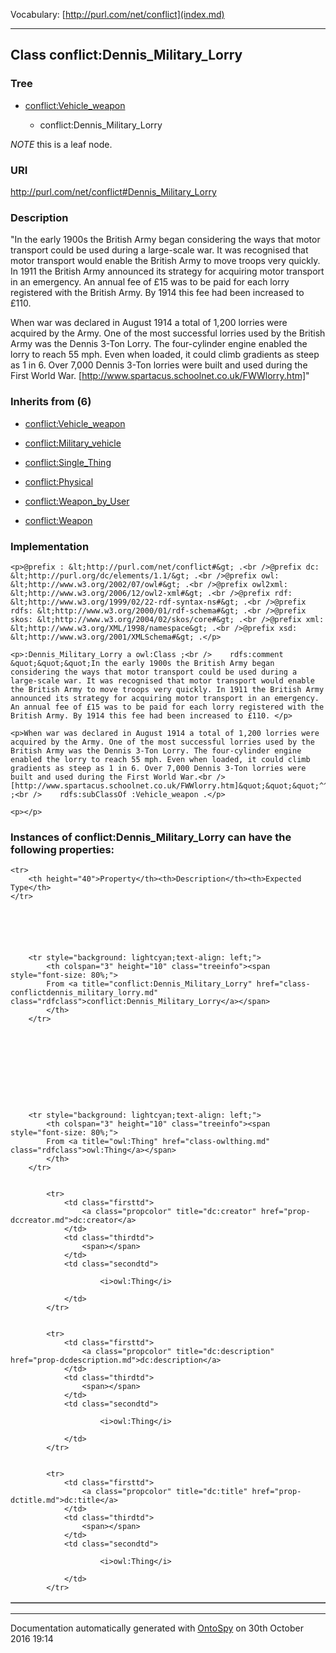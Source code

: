 Vocabulary: [http://purl.com/net/conflict](index.md) 



---	
	




    


## Class conflict:Dennis_Military_Lorry


### Tree


* [conflict:Vehicle_weapon](class-conflictvehicle_weapon.md)

    * conflict:Dennis_Military_Lorry





*NOTE* this is a leaf node.


### URI
http://purl.com/net/conflict#Dennis_Military_Lorry

### Description
&quot;In the early 1900s the British Army began considering the ways that motor transport could be used during a large-scale war. It was recognised that motor transport would enable the British Army to move troops very quickly. In 1911 the British Army announced its strategy for acquiring motor transport in an emergency. An annual fee of £15 was to be paid for each lorry registered with the British Army. By 1914 this fee had been increased to £110. 

When war was declared in August 1914 a total of 1,200 lorries were acquired by the Army. One of the most successful lorries used by the British Army was the Dennis 3-Ton Lorry. The four-cylinder engine enabled the lorry to reach 55 mph. Even when loaded, it could climb gradients as steep as 1 in 6. Over 7,000 Dennis 3-Ton lorries were built and used during the First World War.
[http://www.spartacus.schoolnet.co.uk/FWWlorry.htm]&quot;



### Inherits from (6)

- [conflict:Vehicle_weapon](class-conflictvehicle_weapon.md)

- [conflict:Military_vehicle](class-conflictmilitary_vehicle.md)

- [conflict:Single_Thing](class-conflictsingle_thing.md)

- [conflict:Physical](class-conflictphysical.md)

- [conflict:Weapon_by_User](class-conflictweapon_by_user.md)

- [conflict:Weapon](class-conflictweapon.md)





### Implementation
```
<p>@prefix : &lt;http://purl.com/net/conflict#&gt; .<br />@prefix dc: &lt;http://purl.org/dc/elements/1.1/&gt; .<br />@prefix owl: &lt;http://www.w3.org/2002/07/owl#&gt; .<br />@prefix owl2xml: &lt;http://www.w3.org/2006/12/owl2-xml#&gt; .<br />@prefix rdf: &lt;http://www.w3.org/1999/02/22-rdf-syntax-ns#&gt; .<br />@prefix rdfs: &lt;http://www.w3.org/2000/01/rdf-schema#&gt; .<br />@prefix skos: &lt;http://www.w3.org/2004/02/skos/core#&gt; .<br />@prefix xml: &lt;http://www.w3.org/XML/1998/namespace&gt; .<br />@prefix xsd: &lt;http://www.w3.org/2001/XMLSchema#&gt; .</p>

<p>:Dennis_Military_Lorry a owl:Class ;<br />    rdfs:comment &quot;&quot;&quot;In the early 1900s the British Army began considering the ways that motor transport could be used during a large-scale war. It was recognised that motor transport would enable the British Army to move troops very quickly. In 1911 the British Army announced its strategy for acquiring motor transport in an emergency. An annual fee of £15 was to be paid for each lorry registered with the British Army. By 1914 this fee had been increased to £110. </p>

<p>When war was declared in August 1914 a total of 1,200 lorries were acquired by the Army. One of the most successful lorries used by the British Army was the Dennis 3-Ton Lorry. The four-cylinder engine enabled the lorry to reach 55 mph. Even when loaded, it could climb gradients as steep as 1 in 6. Over 7,000 Dennis 3-Ton lorries were built and used during the First World War.<br />[http://www.spartacus.schoolnet.co.uk/FWWlorry.htm]&quot;&quot;&quot;^^xsd:string ;<br />    rdfs:subClassOf :Vehicle_weapon .</p>

<p></p>
```




### Instances of conflict:Dennis_Military_Lorry can have the following properties:

<table border="1" cellspacing="3" cellpadding="5" class="classproperties table-hover ">

    <tr>
        <th height="40">Property</th><th>Description</th><th>Expected Type</th>
    </tr>

          

        
            
        
        <tr style="background: lightcyan;text-align: left;">
            <th colspan="3" height="10" class="treeinfo"><span style="font-size: 80%;">
            From <a title="conflict:Dennis_Military_Lorry" href="class-conflictdennis_military_lorry.md" class="rdfclass">conflict:Dennis_Military_Lorry</a></span>
            </th>
        </tr>       

            

        

          

        
            
        
        <tr style="background: lightcyan;text-align: left;">
            <th colspan="3" height="10" class="treeinfo"><span style="font-size: 80%;">
            From <a title="owl:Thing" href="class-owlthing.md" class="rdfclass">owl:Thing</a></span>
            </th>
        </tr>       

            
            <tr>
                <td class="firsttd">
                    <a class="propcolor" title="dc:creator" href="prop-dccreator.md">dc:creator</a>         
                </td>
                <td class="thirdtd">
                    <span></span>
                </td>
                <td class="secondtd">
                    
                        <i>owl:Thing</i>
                    
                </td>
            </tr>

            
            <tr>
                <td class="firsttd">
                    <a class="propcolor" title="dc:description" href="prop-dcdescription.md">dc:description</a>         
                </td>
                <td class="thirdtd">
                    <span></span>
                </td>
                <td class="secondtd">
                    
                        <i>owl:Thing</i>
                    
                </td>
            </tr>

            
            <tr>
                <td class="firsttd">
                    <a class="propcolor" title="dc:title" href="prop-dctitle.md">dc:title</a>         
                </td>
                <td class="thirdtd">
                    <span></span>
                </td>
                <td class="secondtd">
                    
                        <i>owl:Thing</i>
                    
                </td>
            </tr>

            

        

    

</table>













---

Documentation automatically generated with [OntoSpy](http://ontospy.readthedocs.org/ "Open") on 30th October 2016 19:14